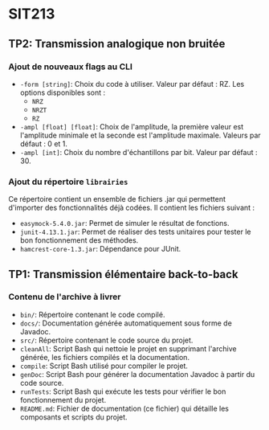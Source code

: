 # SIT213

## TP2: Transmission analogique non bruitée

### Ajout de nouveaux flags au CLI

- `-form [string]`: Choix du code à utiliser. Valeur par défaut : RZ. Les options disponibles sont :
  - `NRZ`
  - `NRZT`
  - `RZ`
- `-ampl [float] [float]`: Choix de l'amplitude, la première valeur est l'amplitude minimale et la seconde est l'amplitude maximale. Valeurs par défaut : 0 et 1.
- `-ampl [int]`: Choix du nombre d'échantillons par bit. Valeur par défaut : 30.

### Ajout du répertoire `librairies`

Ce répertoire contient un ensemble de fichiers .jar qui permettent d'importer des fonctionnalités déjà codées.
Il contient les fichiers suivant :
- `easymock-5.4.0.jar`: Permet de simuler le résultat de fonctions.
- `junit-4.13.1.jar`: Permet de réaliser des tests unitaires pour tester le bon fonctionnement des méthodes.
- `hamcrest-core-1.3.jar`: Dépendance pour JUnit.

## TP1: Transmission élémentaire back-to-back

### Contenu de l'archive à livrer

- `bin/`: Répertoire contenant le code compilé.
- `docs/`: Documentation générée automatiquement sous forme de Javadoc.
- `src/`: Répertoire contenant le code source du projet.
- `cleanAll`: Script Bash qui nettoie le projet en supprimant l'archive générée, les fichiers compilés et la documentation.
- `compile`: Script Bash utilisé pour compiler le projet.
- `genDoc`: Script Bash pour générer la documentation Javadoc à partir du code source.
- `runTests`: Script Bash qui exécute les tests pour vérifier le bon fonctionnement du projet.
- `README.md`: Fichier de documentation (ce fichier) qui détaille les composants et scripts du projet.